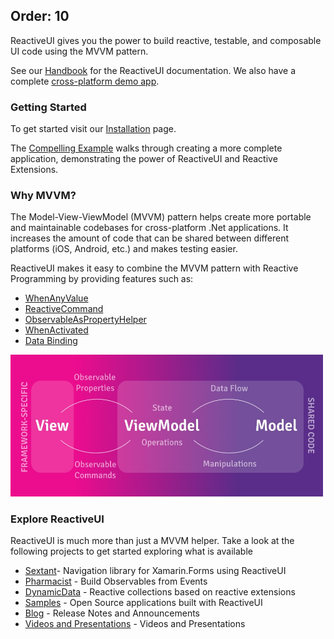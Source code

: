 Order: 10
---
ReactiveUI gives you the power to build reactive, testable, and composable UI code using the MVVM pattern.

See our <a href="https://reactiveui.net/docs/handbook/">Handbook</a> for the ReactiveUI documentation. We also have a complete <a href="https://github.com/reactiveui/ReactiveUI/tree/main/integrationtests">cross-platform demo app</a>.

### Getting Started

To get started visit our <a href="https://reactiveui.net/docs/getting-started/installation/">Installation</a> page.

The [Compelling Example](https://reactiveui.net/docs/getting-started/compelling-example) walks through creating a more complete application, demonstrating the power of ReactiveUI and Reactive Extensions.

### Why MVVM?

The Model-View-ViewModel (MVVM) pattern helps create more portable and maintainable codebases for cross-platform .Net applications. It increases the amount of code that can be shared between different platforms (iOS, Android, etc.) and makes testing easier.

ReactiveUI makes it easy to combine the MVVM pattern with Reactive Programming by providing features such as:

- [WhenAnyValue](https://reactiveui.net/docs/handbook/when-any/)
- [ReactiveCommand](https://reactiveui.net/docs/handbook/commands/)
- [ObservableAsPropertyHelper](https://reactiveui.net/docs/handbook/observable-as-property-helper/)
- [WhenActivated](https://reactiveui.net/docs/handbook/when-activated/)
- [Data Binding](https://reactiveui.net/docs/handbook/data-binding/)

<img src="./mvvm.png" width="500">

### Explore ReactiveUI

ReactiveUI is much more than just a MVVM helper. Take a look at the following projects to get started exploring what is available

- [Sextant](https://github.com/reactiveui/Sextant)- Navigation library for Xamarin.Forms using ReactiveUI
- [Pharmacist](https://github.com/reactiveui/Pharmacist) - Build Observables from Events
- [DynamicData](https://github.com/RolandPheasant/DynamicData) - Reactive collections based on reactive extensions
- [Samples](https://reactiveui.net/docs/resources/samples/) - Open Source applications built with ReactiveUI
- [Blog](https://reactiveui.net/blog/) - Release Notes and Announcements
- [Videos and Presentations](https://reactiveui.net/docs/resources/videos) - Videos and Presentations
